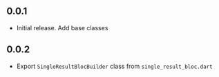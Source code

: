 ## 0.0.1

- Initial release. Add base classes

## 0.0.2

- Export `SingleResultBlocBuilder` class from `single_result_bloc.dart`
